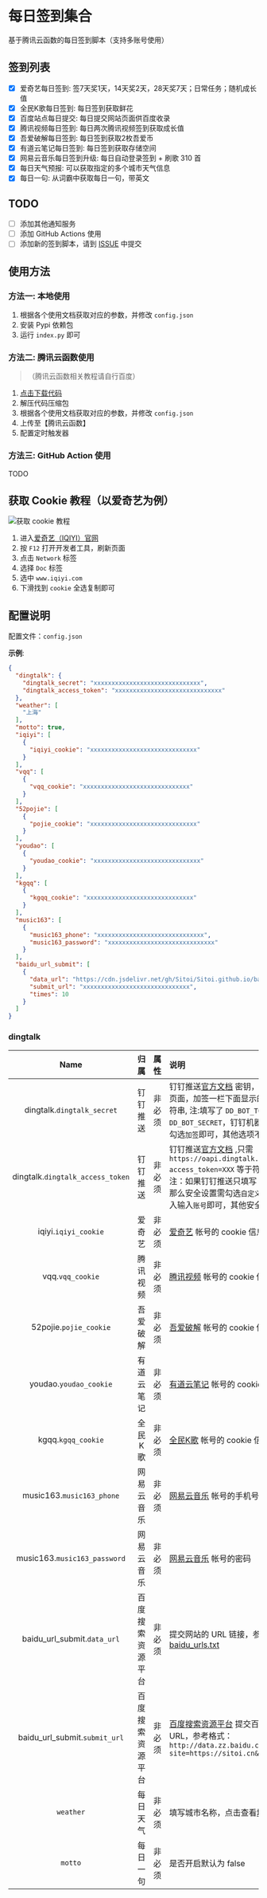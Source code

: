 # 每日签到集合

基于腾讯云函数的每日签到脚本（支持多账号使用）

## 签到列表

- [x] 爱奇艺每日签到: 签7天奖1天，14天奖2天，28天奖7天；日常任务；随机成长值
- [x] 全民K歌每日签到: 每日签到获取鲜花
- [x] 百度站点每日提交: 每日提交网站页面供百度收录
- [x] 腾讯视频每日签到: 每日两次腾讯视频签到获取成长值
- [x] 吾爱破解每日签到: 每日签到获取2枚吾爱币
- [x] 有道云笔记每日签到: 每日签到获取存储空间
- [x] 网易云音乐每日签到升级: 每日自动登录签到 + 刷歌 310 首
- [x] 每日天气预报: 可以获取指定的多个城市天气信息
- [x] 每日一句: 从词霸中获取每日一句，带英文

## TODO

- [ ] 添加其他通知服务
- [ ] 添加 GitHub Actions 使用
- [ ] 添加新的签到脚本，请到 [ISSUE](https://github.com/Sitoi/DailyCheckIn/issues) 中提交

## 使用方法

### 方法一: 本地使用

1. 根据各个使用文档获取对应的参数，并修改 `config.json`
2. 安装 Pypi 依赖包
3. 运行 `index.py` 即可

### 方法二: 腾讯云函数使用

> （腾讯云函数相关教程请自行百度）

1. [点击下载代码](https://github.com/Sitoi/DailyCheckIn/archive/main.zip)
2. 解压代码压缩包
3. 根据各个使用文档获取对应的参数，并修改 `config.json`
4. 上传至【腾讯云函数】
5. 配置定时触发器

### 方法三: GitHub Action 使用

TODO

## 获取 Cookie 教程（以爱奇艺为例）

![获取 cookie 教程](./img/iqiyi_cookie.png)

1. 进入[爱奇艺（IQIYI）官网](https://www.iqiyi.com/)
2. 按 `F12` 打开开发者工具，刷新页面
3. 点击 `Network` 标签
4. 选择 `Doc` 标签
5. 选中 `www.iqiyi.com`
6. 下滑找到 `cookie` 全选复制即可

## 配置说明

配置文件：`config.json`

**示例**:

```json
{
  "dingtalk": {
    "dingtalk_secret": "xxxxxxxxxxxxxxxxxxxxxxxxxxxxxx",
    "dingtalk_access_token": "xxxxxxxxxxxxxxxxxxxxxxxxxxxxxx"
  },
  "weather": [
    "上海"
  ],
  "motto": true,
  "iqiyi": [
    {
      "iqiyi_cookie": "xxxxxxxxxxxxxxxxxxxxxxxxxxxxxx"
    }
  ],
  "vqq": [
    {
      "vqq_cookie": "xxxxxxxxxxxxxxxxxxxxxxxxxxxxxx"
    }
  ],
  "52pojie": [
    {
      "pojie_cookie": "xxxxxxxxxxxxxxxxxxxxxxxxxxxxxx"
    }
  ],
  "youdao": [
    {
      "youdao_cookie": "xxxxxxxxxxxxxxxxxxxxxxxxxxxxxx"
    }
  ],
  "kgqq": [
    {
      "kgqq_cookie": "xxxxxxxxxxxxxxxxxxxxxxxxxxxxxx"
    }
  ],
  "music163": [
    {
      "music163_phone": "xxxxxxxxxxxxxxxxxxxxxxxxxxxxxx",
      "music163_password": "xxxxxxxxxxxxxxxxxxxxxxxxxxxxxx"
    }
  ],
  "baidu_url_submit": [
    {
      "data_url": "https://cdn.jsdelivr.net/gh/Sitoi/Sitoi.github.io/baidu_urls.txt",
      "submit_url": "xxxxxxxxxxxxxxxxxxxxxxxxxxxxxx",
      "times": 10
    }
  ]
}
```

### dingtalk

|Name|归属|属性|说明|
|:---:|:---:|:---:|:---|
|dingtalk.`dingtalk_secret`|钉钉推送|非必须|钉钉推送[官方文档](https://ding-doc.dingtalk.com/doc#/serverapi2/qf2nxq) 密钥，机器人安全设置页面，加签一栏下面显示的 `SEC` 开头的字符串, 注:填写了 `DD_BOT_TOKEN` 和 `DD_BOT_SECRET`，钉钉机器人安全设置只需勾选`加签`即可，其他选项不要勾选|
|dingtalk.`dingtalk_access_token`|钉钉推送|非必须|钉钉推送[官方文档](https://ding-doc.dingtalk.com/doc#/serverapi2/qf2nxq) ,只需 `https://oapi.dingtalk.com/robot/send?access_token=XXX` 等于符号后面的 `XXX`， 注：如果钉钉推送只填写 `DD_BOT_TOKEN`，那么安全设置需勾选`自定义关键词`，内容输入输入`账号`即可，其他安全设置不要勾选|
|iqiyi.`iqiyi_cookie`|爱奇艺|非必须|[爱奇艺](https://www.iqiyi.com/) 帐号的 cookie 信息|
|vqq.`vqq_cookie`|腾讯视频|非必须|[腾讯视频](https://v.qq.com/) 帐号的 cookie 信息|
|52pojie.`pojie_cookie`|吾爱破解|非必须|[吾爱破解](https://www.52pojie.cn/index.php) 帐号的 cookie 信息|
|youdao.`youdao_cookie`|有道云笔记|非必须|[有道云笔记](https://note.youdao.com/web/) 帐号的 cookie 信息|
|kgqq.`kgqq_cookie`|全民K歌|非必须|[全民K歌](https://kg.qq.com/index-pc.html) 帐号的 cookie 信息|
|music163.`music163_phone`|网易云音乐|非必须|[网易云音乐](https://music.163.com/) 帐号的手机号|
|music163.`music163_password`|网易云音乐|非必须|[网易云音乐](https://music.163.com/) 帐号的密码|
|baidu_url_submit.`data_url`|百度搜索资源平台|非必须|提交网站的 URL 链接，参考：[baidu_urls.txt](https://cdn.jsdelivr.net/gh/Sitoi/Sitoi.github.io/baidu_urls.txt)|
|baidu_url_submit.`submit_url`|百度搜索资源平台|非必须|[百度搜索资源平台](https://ziyuan.baidu.com/site/index#/) 提交百度网站的目标 URL，参考格式：`http://data.zz.baidu.com/urls?site=https://sitoi.cn&token=xxxxx`|
|`weather`|每日天气|非必须|填写城市名称，点击查看[城市名称列表](./weather/city.json)|
|`motto`|每日一句|非必须|是否开启默认为 false|
